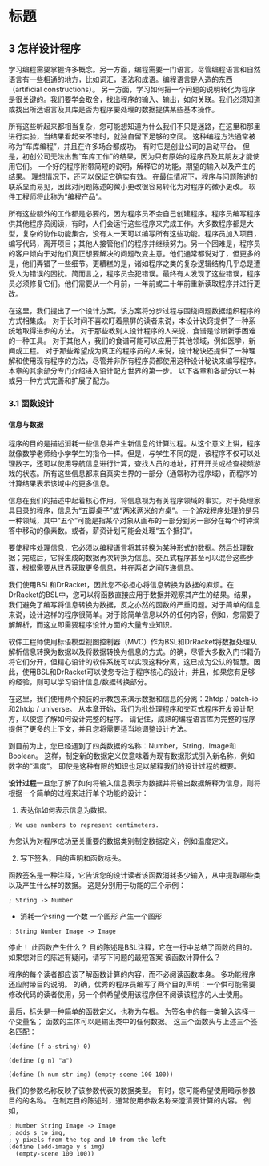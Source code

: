 # 标题

## 3 怎样设计程序

学习编程需要掌握许多概念。另一方面，编程需要一门语言。尽管编程语言和自然语言有一些相通的地方，比如词汇，语法和成语。编程语言是人造的东西（artificial constructions）。
另一方面，学习如何把一个问题的说明转化为程序是很关键的。我们要学会取舍，找出程序的输入、输出，如何关联。我们必须知道或找出所选语言及其库是否为程序要处理的数据提供某些基本操作。

所有这些听起来都相当复杂，您可能想知道为什么我们不只是迷路，在这里和那里进行实验，当结果看起来不错时，就独自留下足够的空间。 这种编程方法通常被称为“车库编程”，并且在许多场合都成功。 有时它是创业公司的启动平台。 但是，初创公司无法出售“车库工作”的结果，因为只有原始的程序员及其朋友才能使用它们。 一个好的程序附带简短的说明，解释它的功能，期望的输入以及产生的结果。 理想情况下，还可以保证它确实有效。 在最佳情况下，程序与问题陈述的联系显而易见，因此对问题陈述的微小更改很容易转化为对程序的微小更改。 软件工程师将此称为“编程产品”。

所有这些额外的工作都是必要的，因为程序员不会自己创建程序。程序员编写程序供其他程序员阅读，有时，人们会运行这些程序来完成工作。大多数程序都是大型，复杂的协作功能集合，没有人一天可以编写所有这些功能。程序员加入项目，编写代码，离开项目；其他人接管他们的程序并继续努力。另一个困难是，程序员的客户倾向于对他们真正想要解决的问题改变主意。他们通常都说对了，但更多的是，他们弄错了一些细节。更糟糕的是，诸如程序之类的复杂逻辑结构几乎总是遭受人为错误的困扰。简而言之，程序员会犯错误。最终有人发现了这些错误，程序员必须修复它们。他们需要从一个月前，一年前或二十年前重新读取程序并进行更改。

在这里，我们提出了一个设计方案，该方案将分步过程与围绕问题数据组织程序的方式相集成。 对于长时间不喜欢盯着黑屏的读者来说，本设计诀窍提供了一种系统地取得进步的方法。 对于那些教别人设计程序的人来说，食谱是诊断新手困难的一种工具。 对于其他人，我们的食谱可能可以应用于其他领域，例如医学，新闻或工程。 对于那些希望成为真正的程序员的人来说，设计秘诀还提供了一种理解和使用现有程序的方法，尽管并非所有程序员都使用这种设计秘诀来编写程序。 本章的其余部分专门介绍进入设计配方世界的第一步。 以下各章和各部分以一种或另一种方式完善和扩展了配方。

### 3.1 函数设计

#### **信息与数据**

程序的目的是描述消耗一些信息并产生新信息的计算过程。从这个意义上讲，程序就像数学老师给小学学生的指令一样。但是，与学生不同的是，该程序不仅可以处理数字，还可以使用导航信息进行计算，查找人员的地址，打开开关或检查视频游戏的状态。所有这些信息都来自真实世界的一部分（通常称为程序域），而程序的计算结果表示该域中的更多信息。

信息在我们的描述中起着核心作用。将信息视为有关程序领域的事实。对于处理家具目录的程序，信息为“五脚桌子”或“两米两米的方桌”。一个游戏程序处理的是另一种领域，其中“五个”可能是指某个对象从画布的一部分到另一部分在每个时钟滴答中移动的像素数。或者，薪资计划可能会处理“五个抵扣”。

要使程序处理信息，它必须以编程语言将其转换为某种形式的数据。然后处理数据；完成后，它将生成的数据再次转换为信息。交互式程序甚至可以混合这些步骤，根据需要从世界获取更多信息，并在两者之间传递信息。

我们使用BSL和DrRacket，因此您不必担心将信息转换为数据的麻烦。在DrRacket的BSL中，您可以将函数直接应用于数据并观察其产生的结果。结果，我们避免了编写将信息转换为数据，反之亦然的函数的严重问题。对于简单的信息来说，设计这样的程序很简单。对于除简单信息以外的任何内容，例如，您需要了解解析，而这立即需要程序设计方面的大量专业知识。

软件工程师使用标语模型视图控制器（MVC）作为BSL和DrRacket将数据处理从解析信息转换为数据以及将数据转换为信息的方式。的确，尽管大多数入门书籍仍将它们分开，但精心设计的软件系统可以实现这种分离，这已成为公认的智慧。因此，使用BSL和DrRacket可以使您专注于程序核心的设计，并且，如果您有足够的经验，则可以学习设计信息/数据转换部分。

在这里，我们使用两个预装的示教包来演示数据和信息的分离：2htdp / batch-io和2htdp / universe。 从本章开始，我们为批处理程序和交互式程序开发设计配方，以使您了解如何设计完整的程序。 请记住，成熟的编程语言库为完整的程序提供了更多的上下文，并且您将需要适当地调整设计方法。

到目前为止，您已经遇到了四类数据的名称：Number，String，Image和Boolean。 这样，制定新的数据定义仅意味着为现有数据形式引入新名称，例如数字的“温度”。 即使是这种有限的知识也足以解释我们的设计过程的概要。

**设计过程**一旦您了解了如何将输入信息表示为数据并将输出数据解释为信息，则将根据一个简单的过程来进行单个功能的设计：

1. 表达你如何表示信息为数据。

``` racket
; We use numbers to represent centimeters.
```

为您认为对程序成功至关重要的数据类别制定数据定义，例如温度定义。

2. 写下签名，目的声明和函数标头。

函数签名是一种注释，它告诉您的设计读者该函数消耗多少输入，从中提取哪些类以及产生什么样的数据。 这是分别用于功能的三个示例：

``` racket
; String -> Number
```

- 消耗一个sring 一个数 一个图形 产生一个图形

``` racket
; String Number Image -> Image
```

停止！ 此函数产生什么？
目的陈述是BSL注释，它在一行中总结了函数的目的。 如果您对目的陈述有疑问，请写下问题的最短答案
该函数计算什么？

程序的每个读者都应该了解函数计算的内容，而不必阅读函数本身。
多功能程序还应附带目的说明。 的确，优秀的程序员编写了两个目的声明：一个供可能需要修改代码的读者使用，另一个供希望使用该程序但不阅读该程序的人士使用。

最后，标头是一种简单的函数定义，也称为存根。 为签名中的每一类输入选择一个变量名； 函数的主体可以是输出类中的任何数据。 这三个函数头与上述三个签名匹配：

``` racket
(define (f a-string) 0)

(define (g n) "a")

(define (h num str img) (empty-scene 100 100))
```

我们的参数名称反映了该参数代表的数据类型。 有时，您可能希望使用暗示参数目的的名称。
在制定目的陈述时，通常使用参数名称来澄清要计算的内容。 例如，

``` racket
; Number String Image -> Image 
; adds s to img,
; y pixels from the top and 10 from the left 
(define (add-image y s img)
  (empty-scene 100 100))
```

